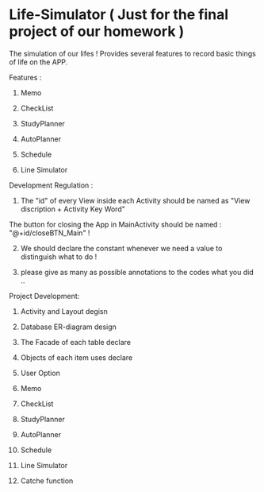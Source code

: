 # Life-Simulator  ( Just for the final project of our homework )
The simulation of our lifes ! Provides several features to record basic things of life on the APP.

Features :

1. Memo 

2. CheckList

3. StudyPlanner

4. AutoPlanner

5. Schedule

6. Line Simulator

Development Regulation :

1. The "id" of every View inside each Activity should be named as "View discription + Activity Key Word" 

The button for closing the App in MainActivity should be named : "@+id/closeBTN_Main" !

2. We should declare the constant whenever we need a value to distinguish what to do !

3. please give as many as possible annotations to the codes what you did ..

Project Development:

1. Activity and Layout degisn 

2. Database ER-diagram design 
    
3. The Facade of each table declare

4. Objects of each item uses declare

5. User Option

6. Memo

7. CheckList

8. StudyPlanner

9. AutoPlanner

10. Schedule

11. Line Simulator

12. Catche function


